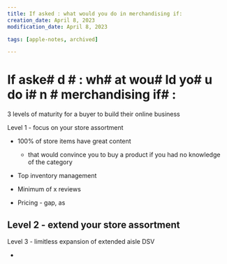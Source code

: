 ```yaml
---
title: If asked : what would you do in merchandising if:
creation_date: April 8, 2023
modification_date: April 8, 2023

tags: [apple-notes, archived]

---
```



# If aske# d # : wh# at wou# ld yo# u do i# n # merchandising if# :

3 levels of maturity for a buyer to build their online business 

Level 1 - focus on your store assortment 

- 100% of store items have great content 

	- that would convince you to buy a product if you had no knowledge of the category 

- Top inventory management 

- Minimum of x reviews 

- Pricing - gap, as

Level 2 - extend your store assortment
- 

Level 3 - limitless expansion of extended aisle DSV

- 

